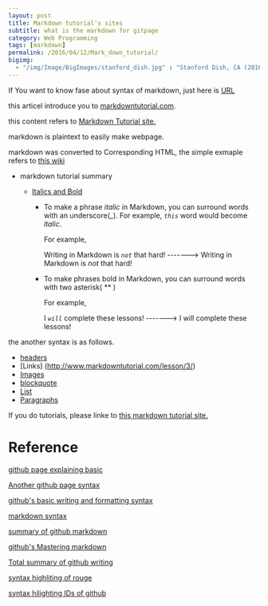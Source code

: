 ```yaml
---
layout: post
title: Markdown tutorial's sites
subtitle: what is the markdown for gitpage
category: Web Programming
tags: [markdown]
permalink: /2016/04/12/Mark_down_tutorial/
bigimg: 
  - "/img/Image/BigImages/stanford_dish.jpg" : "Stanford Dish, CA (2016)"
---
```


If You want to know fase about syntax of markdown, just here is [URL](https://daringfireball.net/projects/markdown/basics)

this articel introduce you to <a href = "http://www.markdowntutorial.com/"> markdowntutorial.com</a>.

this content refers to  <a href = "http://www.markdowntutorial.com/">Markdown Tutorial site. </a>

markdown is plaintext to easily make webpage. 

markdown was converted to Corresponding HTML, the simple exmaple refers to <a href = "https://en.wikipedia.org/wiki/Markdown#Syntax_examples">this wiki</a> 

* markdown tutorial summary

  * [Italics and Bold](http://www.markdowntutorial.com/lesson/1/)
    * To make a phrase _italic_ in Markdown, you can surround words with an underscore(_). For example, <code>_this_</code> word would become _italic_.
    
      For example,
    
      Writing in Markdown is <code>_not_</code> that hard!  ------->   Writing in Markdown is _not_ that hard!   
    
    * To make phrases bold in Markdown, you can surround words with two asterisk( ** )
  
      For example,
    
      I <code>*will*</code> complete these lessons!  ------->  I will complete these lessons!

 the another syntax is as follows.

  * [headers](http://www.markdowntutorial.com/lesson/2/)
  * [Links] (http://www.markdowntutorial.com/lesson/3/)
  * [Images](http://www.markdowntutorial.com/lesson/4/)
  * [blockquote](http://www.markdowntutorial.com/lesson/5/)
  * [List](http://www.markdowntutorial.com/lesson/6/)
  * [Paragraphs](http://www.markdowntutorial.com/lesson/7/)
  
If you do tutorials, please linke to <a href = "http://www.markdowntutorial.com/"> this markdown tutorial site.</a>


# Reference 

 [github page explaining basic](https://help.github.com/articles/basic-writing-and-formatting-syntax/)
 
 [Another github page syntax](https://github.com/adam-p/markdown-here/wiki/Markdown-Cheatsheet)
 
 [github's basic writing and formatting syntax](https://help.github.com/articles/basic-writing-and-formatting-syntax/)
 
 [markdown syntax](https://www.reviewboard.org/docs/manual/2.5/users/markdown/) 
 
 [summary of github markdown](https://enterprise.github.com/downloads/en/markdown-cheatsheet.pdf)
 
 [github's Mastering markdown](https://guides.github.com/features/mastering-markdown/)
 
 [Total summary of github writing](https://help.github.com/categories/writing-on-github/)

 [syntax highliting of rouge](https://github.com/jneen/rouge/wiki/List-of-supported-languages-and-lexers)

 [syntax hilighting IDs of github](https://github.com/jmm/gfm-lang-ids/wiki/GitHub-Flavored-Markdown-%28GFM%29-language-IDs)
